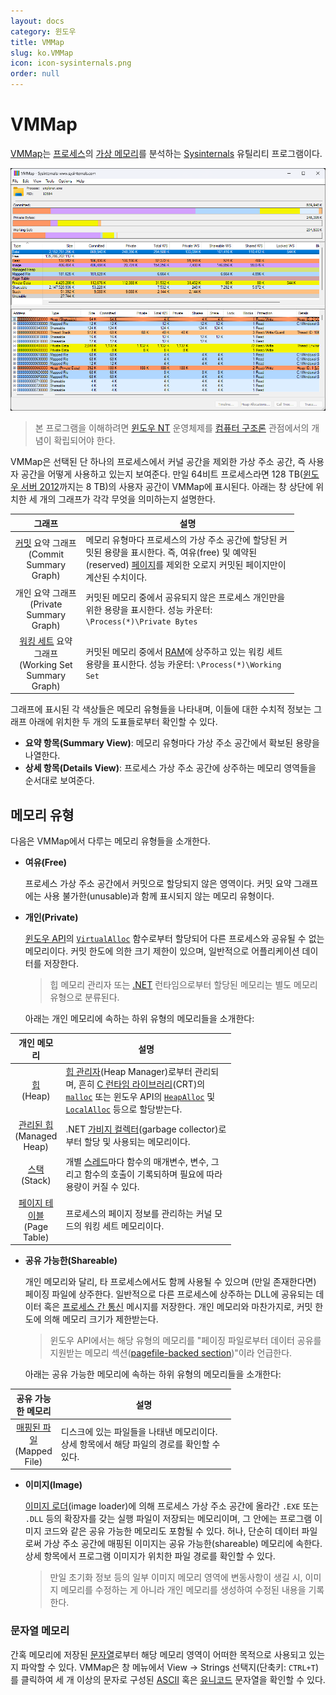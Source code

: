 ```yaml
---
layout: docs
category: 윈도우
title: VMMap
slug: ko.VMMap
icon: icon-sysinternals.png
order: null
---
```

# VMMap
[VMMap](https://learn.microsoft.com/en-us/sysinternals/downloads/vmmap)는 [프로세스](ko.Process)의 [가상 메모리](ko.Process#가상-주소-공간)를 분석하는 [Sysinternals](ko.Sysinternals) 유틸리티 프로그램이다.

![VMMap 유틸리티 프로그램](/images/docs/sysinternals/sysinternals_vmmap.png)

> 본 프로그램을 이해하려면 [윈도우 NT](ko.WindowsNT) 운영체제를 [컴퓨터 구조론](https://ko.wikipedia.org/wiki/컴퓨터_구조) 관점에서의 개념이 확립되어야 한다.

VMMap은 선택된 단 하나의 프로세스에서 커널 공간을 제외한 가상 주소 공간, 즉 사용자 공간을 어떻게 사용하고 있는지 보여준다. 만일 64비트 프로세스라면 128 TB([윈도우 서버 2012](https://ko.wikipedia.org/wiki/윈도우_서버_2012)까지는 8 TB)의 사용자 공간이 VMMap에 표시된다. 아래는 창 상단에 위치한 세 개의 그래프가 각각 무엇을 의미하는지 설명한다.

<table style="width: 90%;">
<colgroup><col style="width: 25%"/><col style="width: 75%"/></colgroup>
<thead><tr><th>그래프</th><th>설명</th></tr></thead>
<tbody>
<tr><td style="text-align: center;"><a href="ko.Memory#커밋된-메모리">커밋</a> 요약 그래프<br/>(Commit Summary Graph)</td><td>메모리 유형마다 프로세스의 가상 주소 공간에 할당된 커밋된 용량을 표시한다. 즉, 여유(free) 및 예약된(reserved) <a href="ko.Process#페이지">페이지</a>를 제외한 오로지 커밋된 페이지만이 계산된 수치이다.</td></tr>
<tr><td style="text-align: center;">개인 요약 그래프<br/>(Private Summary Graph)</td><td>커밋된 메모리 중에서 공유되지 않은 프로세스 개인만을 위한 용량을 표시한다. 성능 카운터: <code>\Process(*)\Private Bytes</code></td></tr>
<tr><td style="text-align: center;"><a href="ko.Memory#워킹-세트">워킹 세트</a> 요약 그래프<br/>(Working Set Summary Graph)</td><td>커밋된 메모리 중에서 <a href="ko.Memory">RAM</a>에 상주하고 있는 워킹 세트 용량을 표시한다. 성능 카운터: <code>\Process(*)\Working Set</code></td></tr>
</tbody>
</table>

그래프에 표시된 각 색상들은 메모리 유형들을 나타내며, 이들에 대한 수치적 정보는 그래프 아래에 위치한 두 개의 도표들로부터 확인할 수 있다.

* **요약 항목(Summary View)**: 메모리 유형마다 가상 주소 공간에서 확보된 용량을 나열한다.
* **상세 항목(Details View)**: 프로세스 가상 주소 공간에 상주하는 메모리 영역들을 순서대로 보여준다.

## 메모리 유형
다음은 VMMap에서 다루는 메모리 유형들을 소개한다.

* **여유(Free)**

    프로세스 가상 주소 공간에서 커밋으로 할당되지 않은 영역이다. 커밋 요약 그래프에는 사용 불가한(unusable)과 함께 표시되지 않는 메모리 유형이다.

* **개인(Private)**

    [윈도우 API](ko.WinAPI)의 [`VirtualAlloc`](https://learn.microsoft.com/en-us/windows/win32/api/memoryapi/nf-memoryapi-virtualalloc) 함수로부터 할당되어 다른 프로세스와 공유될 수 없는 메모리이다. 커밋 한도에 의한 크기 제한이 있으며, 일반적으로 어플리케이션 데이터를 저장한다.

    > 힙 메모리 관리자 또는 [.NET](https://ko.wikipedia.org/wiki/닷넷) 런타임으로부터 할당된 메모리는 별도 메모리 유형으로 분류된다.

    아래는 개인 메모리에 속하는 하위 유형의 메모리들을 소개한다:

<table style="width: 70%;">
<thead><tr><th>개인 메모리</th><th>설명</th></tr></thead>
<colgroup><col style="width: 20%;"/><col style="width: 80%;"/></colgroup>
<tbody>
<tr><td style="text-align: center;"><a href="https://ko.wikipedia.org/wiki/동적_메모리_할당#힙_영역">힙</a><br/>(Heap)</td><td><a href="https://www.ibm.com/docs/en/i/7.2?topic=memory-heap-manager">힙 관리자</a>(Heap Manager)로부터 관리되며, 흔히 <a href="https://ko.wikipedia.org/wiki/런타임_라이브러리">C 런타임 라이브러리</a>(CRT)의 <a href="https://learn.microsoft.com/en-us/cpp/c-runtime-library/reference/malloc"><code>malloc</code></a> 또는 윈도우 API의 <a href="https://learn.microsoft.com/en-us/windows/win32/api/heapapi/nf-heapapi-heapalloc"><code>HeapAlloc</code></a> 및 <a href="https://learn.microsoft.com/en-us/windows/win32/api/winbase/nf-winbase-localalloc"><code>LocalAlloc</code></a> 등으로 할당받는다.</td></tr>
<tr><td style="text-align: center;"><a href="https://ko.wikipedia.org/wiki/쓰레기_수집_(컴퓨터_과학)">관리된 힙</a><br/>(Managed Heap)</td><td>.NET <a href="https://learn.microsoft.com/en-us/dotnet/standard/garbage-collection/">가비지 컬렉터</a>(garbage collector)로부터 할당 및 사용되는 메모리이다.</td></tr>
<tr><td style="text-align: center;"><a href="https://ko.wikipedia.org/wiki/콜_스택">스택</a><br/>(Stack)</td><td>개별 <a href="ko.Process#스레드">스레드</a>마다 함수의 매개변수, 변수, 그리고 함수의 호출이 기록되하며 필요에 따라 용량이 커질 수 있다.</td></tr>
<tr><td style="text-align: center;"><a href="https://ko.wikipedia.org/wiki/페이지_테이블">페이지 테이블</a><br/>(Page Table)</td><td>프로세스의 페이지 정보를 관리하는 커널 모드의 워킹 세트 메모리이다.</td></tr>
</tbody>
</table>

* **공유 가능한(Shareable)**

    개인 메모리와 달리, 타 프로세스에서도 함께 사용될 수 있으며 (만일 존재한다면) 페이징 파일에 상주한다. 일반적으로 다른 프로세스에 상주하는 DLL에 공유되는 데이터 혹은 [프로세스 간 통신](https://ko.wikipedia.org/wiki/프로세스_간_통신) 메시지를 저장한다. 개인 메모리와 마찬가지로, 커밋 한도에 의해 메모리 크기가 제한받는다.

    > 윈도우 API에서는 해당 유형의 메모리를 "페이징 파일로부터 데이터 공유를 지원받는 메모리 섹션([pagefile-backed section](https://learn.microsoft.com/en-us/windows-hardware/drivers/kernel/file-backed-and-page-file-backed-sections))"이라 언급한다.

    아래는 공유 가능한 메모리에 속하는 하위 유형의 메모리들을 소개한다:

<table style="width: 70%;">
<thead><tr><th>공유 가능한 메모리</th><th>설명</th></tr></thead>
<colgroup><col style="width: 20%;"/><col style="width: 80%;"/></colgroup>
<tbody>
<tr><td style="text-align: center;"><a href="https://ko.wikipedia.org/wiki/메모리_맵_파일">매핑된 파일</a><br/>(Mapped File)</td><td>디스크에 있는 파일들을 나태낸 메모리이다. 상세 항목에서 해당 파일의 경로를 확인할 수 있다.</td></tr>
</tbody>
</table>

* **이미지(Image)**

    [이미지 로더](https://www.oreilly.com/library/view/windows-internals-sixth/9780735671294/ch03s10.html)(image loader)에 의해 프로세스 가상 주소 공간에 올라간 `.EXE` 또는 `.DLL` 등의 확장자를 갖는 실행 파일이 저장되는 메모리이며, 그 안에는 프로그램 이미지 코드와 같은 공유 가능한 메모리도 포함될 수 있다. 허나, 단순히 데이터 파일로써 가상 주소 공간에 매핑된 이미지는 공유 가능한(shareable) 메모리에 속한다. 상세 항목에서 프로그램 이미지가 위치한 파일 경로를 확인할 수 있다.

    > 만일 초기화 정보 등의 일부 이미지 메모리 영역에 변동사항이 생길 시, 이미지 메모리를 수정하는 게 아니라 개인 메모리를 생성하여 수정된 내용을 기록한다.

### 문자열 메모리
간혹 메모리에 저장된 [문자열](ko.C#문자열)로부터 해당 메모리 영역이 어떠한 목적으로 사용되고 있는지 파악할 수 있다. VMMap은 창 메뉴에서 View → Strings 선택지(단축키: `CTRL+T`)를 클릭하여 세 개 이상의 문자로 구성된 [ASCII](https://ko.wikipedia.org/wiki/ASCII) 혹은 [유니코드](https://ko.wikipedia.org/wiki/유니코드) 문자열을 확인할 수 있다.
